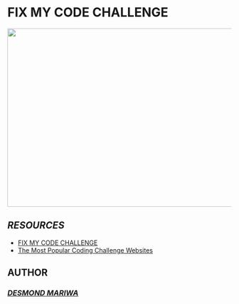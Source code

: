 # FIX MY CODE CHALLENGE 
<img src="https://encrypted-tbn0.gstatic.com/images?q=tbn:ANd9GcRZCqJsamLdBRjlyX7wnrWB6snVXixERYTRgw&usqp=CAU" width="1500" height="400">

## ___RESOURCES___
- [FIX MY CODE CHALLENGE ](https://github.com/holbertonschool/0x00-Fix_My_Code_Challenge)
- [The Most Popular Coding Challenge Websites](https://www.freecodecamp.org/news/the-most-popular-coding-challenge-websites/)

## AUTHOR

### ___[DESMOND MARIWA](https://github.com/desniland)___
